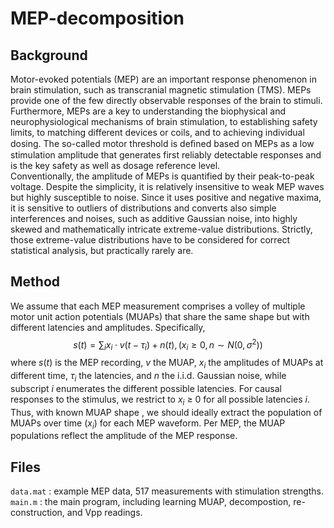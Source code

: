# MEP-decomposition
## Background
Motor-evoked potentials (MEP) are an important response phenomenon in brain stimulation, such as transcranial magnetic stimulation (TMS). MEPs provide one of the few directly observable responses of the brain to stimuli. Furthermore, MEPs are a key to understanding the biophysical and neurophysiological mechanisms of brain stimulation, to establishing safety limits, to matching different devices or coils, and to achieving individual dosing. The so-called motor threshold is deﬁned based on MEPs as a low stimulation amplitude that generates first reliably detectable responses and is the key safety as well as dosage reference level.\
Conventionally, the amplitude of MEPs is quantified by their peak-to-peak voltage. Despite the simplicity, it is relatively insensitive to weak MEP waves but highly susceptible to noise. Since it uses positive and negative maxima, it is sensitive to outliers of distributions and converts also simple interferences and noises, such as additive Gaussian noise, into highly skewed and mathematically intricate extreme-value distributions. Strictly, those extreme-value distributions have to be considered for correct statistical analysis, but practically rarely are.
## Method
We assume that each MEP measurement comprises a volley of multiple motor unit action potentials (MUAPs) that share the same shape but with different latencies and amplitudes. Specifically,
$$s(t) = \sum_i{x_i\cdot v(t-\tau_i)+n(t), (x_i \geq 0, n \sim N(0,\sigma^2))}$$
where $s(t)$ is the MEP recording, $v$ the MUAP, $x_i$ the amplitudes of MUAPs at different time, $τ_i$ the latencies, and $n$ the i.i.d. Gaussian noise, while subscript $i$ enumerates the different possible latencies. For causal responses to the stimulus, we restrict to $x_i$ ≥ 0 for all possible latencies $i$. Thus, with known MUAP shape , we should ideally extract the population of MUAPs over time ($x_i$) for each MEP waveform. Per MEP, the MUAP populations reflect the amplitude of the MEP response.
## Files
`data.mat`  : example MEP data, 517 measurements with stimulation strengths.\
`main.m`    : the main program, including learning MUAP, decompostion, re-construction, and Vpp readings.
